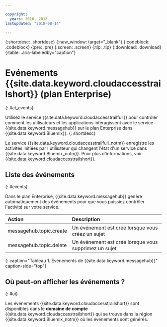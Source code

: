 ```yaml
---

copyright:
  years: 2016, 2018
lastupdated: "2018-08-14"

---
```


{:shortdesc: .shortdesc}
{:new_window: target="_blank"}
{:codeblock: .codeblock}
{:pre: .pre}
{:screen: .screen}
{:tip: .tip}
{:download: .download}
{:table: .aria-labeledby="caption"}

<!-- Name your file `at-events.md` and include it in the Reference nav group in your toc file. -->

# Evénements {{site.data.keyword.cloudaccesstrailshort}} (plan Enterprise)
{: #at_events}

Utilisez le service {{site.data.keyword.cloudaccesstrailfull}} pour contrôler comment les utilisateurs et les applications interagissent avec le service {{site.data.keyword.messagehub}} sur le plan Enterprise dans {{site.data.keyword.Bluemix}}.
{: shortdesc}

Le service {{site.data.keyword.cloudaccesstrailfull_notm}} enregistre les activités initiées par l'utilisateur qui changent l'état d'un service dans {{site.data.keyword.Bluemix_notm}}. Pour plus d'informations, voir [{{site.data.keyword.cloudaccesstrailshort}}](/docs/services/cloud-activity-tracker/index.html#getting-started-with-cla).

<!-- You can create different sections to group events by area. -->

## Liste des événements
{: #events}

<!-- Make sure you introduce the table with a detailed description that immediately precedes it. For example, see https://console.bluemix.net/docs/services/cloud-activity-tracker/services/at_events_cf.html#catalog. -->

Dans le plan Enterprise, {{site.data.keyword.messagehub}} génère automatiquement des événements pour que vous puissiez contrôler l'activité sur votre service.

| Action | Description |
|:-------|:------------|
| messagehub.topic.create | Un événement est créé lorsque vous créez un sujet |
| messagehub.topic.delete | Un événement est créé lorsque vous supprimez un sujet |
{: caption="Tableau 1. Evénements de {{site.data.keyword.messagehub}}" caption-side="top"}

## Où peut-on afficher les événements ?
{: #ui}

<!-- For example, choose one of the following two options. -->

<!-- Option 2: Add the following sentence if your service sends events to the account domain. -->

Les événements {{site.data.keyword.cloudaccesstrailshort}} sont disponibles dans le **domaine de compte** {{site.data.keyword.cloudaccesstrailshort}} qui se trouve dans la région {{site.data.keyword.Bluemix_notm}} où les événements sont générés.










